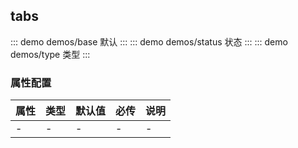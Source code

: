 ## tabs 

::: demo demos/base 默认
:::
::: demo demos/status 状态
:::
::: demo demos/type 类型
:::

### 属性配置
| 属性 | 类型 | 默认值 | 必传 | 说明 |
|-----|-----|-----|-----|-----|
|-|-|-|-|-|
